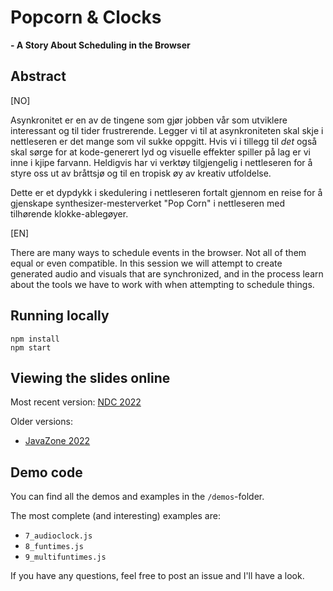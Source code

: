 # Popcorn & Clocks

**\- A Story About Scheduling in the Browser**

## Abstract

[NO]

Asynkronitet er en av de tingene som gjør jobben vår som utviklere interessant og til tider frustrerende. Legger vi til at asynkroniteten skal skje i nettleseren er det mange som vil sukke oppgitt. Hvis vi i tillegg til _det_ også skal sørge for at kode-generert lyd og visuelle effekter spiller på lag er vi inne i kjipe farvann. Heldigvis har vi verktøy tilgjengelig i nettleseren for å styre oss ut av bråttsjø og til en tropisk øy av kreativ utfoldelse.

Dette er et dypdykk i skedulering i nettleseren fortalt gjennom en reise for å gjenskape synthesizer-mesterverket "Pop Corn" i nettleseren med tilhørende klokke-ablegøyer.

[EN]

There are many ways to schedule events in the browser. Not all of them equal or even compatible. In this session we will attempt to create generated audio and visuals that are synchronized, and in the process learn about the tools we have to work with when attempting to schedule things.

## Running locally

```
npm install
npm start
```

## Viewing the slides online

Most recent version: [NDC 2022](https://mollerse.github.io/popcorn-and-clocks-presentation/dist/ndc2022/)

Older versions:

- [JavaZone 2022](https://mollerse.github.io/popcorn-and-clocks-presentation/dist/javazone2022/)

## Demo code

You can find all the demos and examples in the `/demos`-folder.

The most complete (and interesting) examples are:

- `7_audioclock.js`
- `8_funtimes.js`
- `9_multifuntimes.js`

If you have any questions, feel free to post an issue and I'll have a look.
